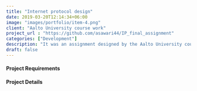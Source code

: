 ```yaml
---
title: "Internet protocol design"
date: 2019-03-20T12:14:34+06:00
image: "images/portfolio/item-4.png"
client: "Aalto University course work"
project_url : "https://github.com/asawari44/IP_final_assignment"
categories: ["Development"]
description: "It was an assignment designed by the Aalto University course called Internet protocols. The objective was to understand the designing process and working of different protocols."
draft: false
---
```


#### Project Requirements


#### Project Details

